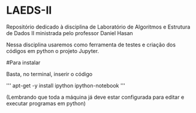 # LAEDS-II
Repositório dedicado à disciplina de Laboratório de Algoritmos e Estrutura de Dados II ministrada pelo professor Daniel Hasan

Nessa disciplina usaremos como ferramenta de testes e criação dos códigos em python o projeto Jupyter. 

#Para instalar

Basta, no terminal, inserir o código

'''
apt-get -y install ipython ipython-notebook
'''

(Lembrando que toda a máquina já deve estar configurada para editar e executar programas em python)

